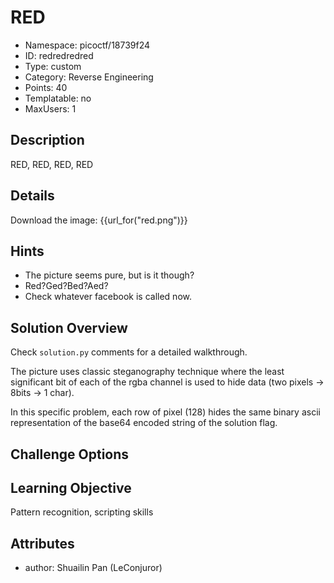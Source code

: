 # RED

- Namespace: picoctf/18739f24
- ID: redredredred
- Type: custom
- Category: Reverse Engineering
- Points: 40
- Templatable: no
- MaxUsers: 1

## Description

RED, RED, RED, RED

## Details

Download the image: {{url_for("red.png")}}

## Hints

- The picture seems pure, but is it though?
- Red?Ged?Bed?Aed?
- Check whatever facebook is called now.

## Solution Overview

Check `solution.py` comments for a detailed walkthrough.

The picture uses classic steganography technique where the
least significant bit of each of the rgba channel is used to
hide data (two pixels -> 8bits -> 1 char).

In this specific problem, each row of pixel (128) hides the
same binary ascii representation of the base64 encoded string
of the solution flag.

## Challenge Options

## Learning Objective

Pattern recognition, scripting skills

## Attributes

- author: Shuailin Pan (LeConjuror)

